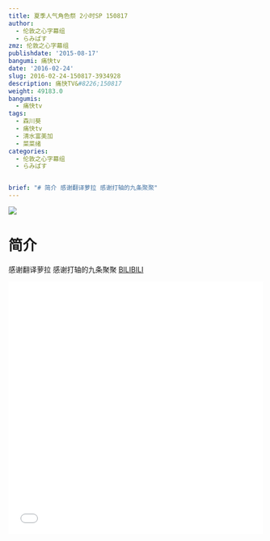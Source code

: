 ```yaml
---
title: 夏季人气角色祭 2小时SP 150817
author:
  - 伦敦之心字幕组
  - らみぱす
zmz: 伦敦之心字幕组
publishdate: '2015-08-17'
bangumi: 痛快tv
date: '2016-02-24'
slug: 2016-02-24-150817-3934928
description: 痛快TV&#8226;150817
weight: 49183.0
bangumis:
  - 痛快tv
tags:
  - 森川葵
  - 痛快tv
  - 清水富美加
  - 菜菜绪
categories:
  - 伦敦之心字幕组
  - らみぱす


brief: "# 简介 感谢翻译萝拉 感谢打轴的九条聚聚"
---
```

![](https://i.imgur.com/JNdvNYk.png)
# 简介  
 感谢翻译萝拉 感谢打轴的九条聚聚
  [BILIBILI](https://www.bilibili.com/video/av3934928/)

<div class="vcontainer">  <iframe class='video' src="//www.bilibili.com/blackboard/player.html?aid=3934928" width="100%" height="500" frameborder="0" allowfullscreen="allowfullscreen"></iframe></div>
